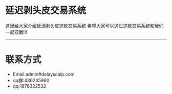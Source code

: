 延迟剥头皮交易系统
=======

这里给大家介绍延迟剥头皮这款交易系统
希望大家可以通过这款交易系统和我们一起双赢!!!
***

# 联系方式
* Email:admin#delayscalp.com
* qq群:436245960
* qq:1876322532